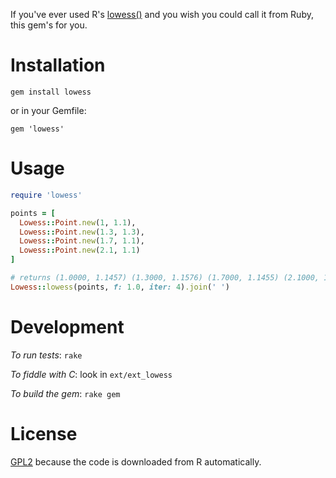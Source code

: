 If you've ever used R's [lowess()](https://svn.r-project.org/R/tags/R-3-2-4/src/library/stats/src/lowess.doc)
and you wish you could call it from Ruby, this gem's for you.

# Installation

`gem install lowess`

or in your Gemfile:

`gem 'lowess'`

# Usage

```rb
require 'lowess'

points = [
  Lowess::Point.new(1, 1.1),
  Lowess::Point.new(1.3, 1.3),
  Lowess::Point.new(1.7, 1.1),
  Lowess::Point.new(2.1, 1.1)
]

# returns (1.0000, 1.1457) (1.3000, 1.1576) (1.7000, 1.1455) (2.1000, 1.0849)
Lowess::lowess(points, f: 1.0, iter: 4).join(' ')
```

# Development

*To run tests*: `rake`

*To fiddle with C*: look in `ext/ext_lowess`

*To build the gem*: `rake gem`

# License

[GPL2](http://www.gnu.org/licenses/old-licenses/gpl-2.0.en.html) because the
code is downloaded from R automatically.
